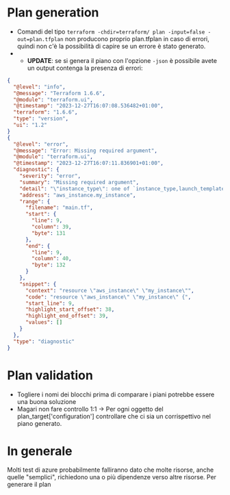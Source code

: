 # Plan generation
- Comandi del tipo `terraform -chdir=terraform/ plan -input=false -out=plan.tfplan` non producono proprio plan.tfplan in caso di errori, quindi non c'è la possibilità di capire se un errore è stato generato.
- - **UPDATE**: se si genera il piano con l'opzione `-json` è possibile avete un output contenga la presenza di errori:
```json
{
  "@level": "info",
  "@message": "Terraform 1.6.6",
  "@module": "terraform.ui",
  "@timestamp": "2023-12-27T16:07:08.536482+01:00",
  "terraform": "1.6.6",
  "type": "version",
  "ui": "1.2"
}
{
  "@level": "error",
  "@message": "Error: Missing required argument",
  "@module": "terraform.ui",
  "@timestamp": "2023-12-27T16:07:11.836901+01:00",
  "diagnostic": {
    "severity": "error",
    "summary": "Missing required argument",
    "detail": "\"instance_type\": one of `instance_type,launch_template` must be specified",
    "address": "aws_instance.my_instance",
    "range": {
      "filename": "main.tf",
      "start": {
        "line": 9,
        "column": 39,
        "byte": 131
      },
      "end": {
        "line": 9,
        "column": 40,
        "byte": 132
      }
    },
    "snippet": {
      "context": "resource \"aws_instance\" \"my_instance\"",
      "code": "resource \"aws_instance\" \"my_instance\" {",
      "start_line": 9,
      "highlight_start_offset": 38,
      "highlight_end_offset": 39,
      "values": []
    }
  },
  "type": "diagnostic"
}
```

# Plan validation
- Togliere i nomi dei blocchi prima di comparare i piani potrebbe essere una buona soluzione
- Magari non fare controllo 1:1 -> Per ogni oggetto del plan_target['configuration'] controllare che ci sia un corrispettivo nel piano generato.


# In generale
Molti test di azure probabilmente falliranno dato che molte risorse, anche quelle "semplici", richiedono una o più dipendenze verso altre risorse.
Per generare il plan 
